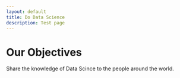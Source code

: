 ```yaml
---
layout: default
title: Do Data Science
description: Test page
---
```

# Our Objectives
Share the knowledge of Data Scince to the people around the world. 
